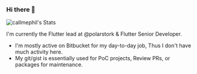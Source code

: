 ### Hi there 👋

![callmephil's Stats](https://github-readme-stats.vercel.app/api?username=callmephil&theme=vue-dark&show_icons=true&hide_border=true&count_private=true)

I'm currently the Flutter lead at @polarstork & Flutter Senior Developer.

* I'm mostly active on Bitbucket for my day-to-day job, Thus I don't have much activity here.
* My git/gist is essentially used for PoC projects, Review PRs, or packages for maintenance.
